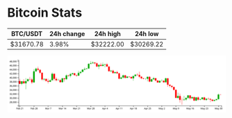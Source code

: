 # Bitcoin Stats

BTC/USDT|24h change|24h high|24h low|
|---|---|---|---|
|$31670.78|3.98%|$32222.00|$30269.22|

<img src="./chart.svg">
